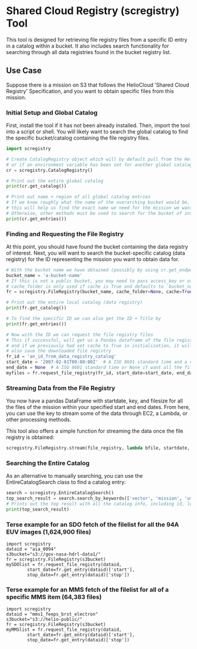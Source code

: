 # Shared Cloud Registry (scregistry) Tool
This tool is designed for retrieving file registry files from a specific ID entry in a catalog within a bucket. It also includes search functionality for searching through all data registries found in the bucket registry list.

## Use Case
Suppose there is a mission on S3 that follows the HelioCloud 'Shared Cloud Registry' Specification, and you want to obtain specific files from this mission.

### Initial Setup and Global Catalog
First, install the tool if it has not been already installed. Then, import the tool into a script or shell. You will likely want to search the global catalog to find the specific bucket/catalog containing the file registry files.

```python
import scregistry

# Create CatalogRegistry object which will by default pull from the Heliocloud global catalog
# or if an environment variable has been set for another global catalog, it will pull from there
cr = scregistry.CatalogRegistry()

# Print out the entire global catalog
print(cr.get_catalog())

# Print out name + region of all global catalog entries
# If we know roughly what the name of the overarching bucket would be,
# this will help us find the exact name we need for the mission we want.
# Otherwise, other methods must be used to search for the bucket of interests.
print(cr.get_entries())
```

### Finding and Requesting the File Registry
At this point, you should have found the bucket containing the data registry of interest. Next, you will want to search the bucket-specific catalog (data registry) for the ID representing the mission you want to obtain data for.

```python
# With the bucket name we have obtained (possibly by using cr.get_endpoint(name, region_prefix=''))
bucket_name = 'a-bucket-name'
# If this is not a public bucket, you may need to pass access_key or other boto S3 client specific params to get the data
# cache_folder is only used if cache is True and defaults to `bucket_name + '_cache'`
fr = scregistry.FileRegistry(bucket_name, cache_folder=None, cache=True)  

# Print out the entire local catalog (data registry)
print(fr.get_catalog())

# To find the specific ID we can also get the ID + Title by
print(fr.get_entries())

# Now with the ID we can request the file registry files
# This if successful, will get us a Pandas dataframe of the file registry
# and if we previously had set cache to True in initialization, it will
# also save the downloaded file registry
fr_id = 'an_id_from_data_registry_catalog'
start_date = '2007-02-01T00:00:00Z'  # A ISO 8601 standard time and a valid time witin the mission/file-registry
end_date = None  # A ISO 8601 standard time or None if want all the file registry data after start_date
myfiles = fr.request_file_registry(fr_id, start_date=start_date, end_date=end_date, overwrite=False)
```

### Streaming Data from the File Registry
You now have a pandas DataFrame with startdate, key, and filesize for all the files of the mission within your specified start and end dates. From here, you can use the key to stream some of the data through EC2, a Lambda, or other processing methods.

This tool also offers a simple function for streaming the data once the file registry is obtained:

```python
scregistry.FileRegistry.stream(file_registry, lambda bfile, startdate, filesize: print(len(bo.read()), filesize))
```

### Searching the Entire Catalog
As an alternative to manually searching, you can use the EntireCatalogSearch class to find a catalog entry:

```python
search = scregistry.EntireCatalogSearch()
top_search_result = search.search_by_keywords(['vector', 'mission', 'useful'])[0]
# Prints out the top result with all the catalog info, including id, loc, startdate, etc.
print(top_search_result)
```

### Terse example for an SDO fetch of the filelist for all the 94A EUV images (1,624,900 files)
```
import scregistry
dataid = "aia_0094"
s3bucket="s3://gov-nasa-hdrl-data1/"
fr = scregistry.FileRegistry(s3bucket)
mySDOlist = fr.request_file_registry(dataid,
	    start_date=fr.get_entry(dataid)['start'],
	    stop_date=fr.get_entry(dataid)['stop'])
```

### Terse example for an MMS fetch of the filelist for all of a specific MMS item (64,383 files)
```
import scregistry
dataid = "mms1_feeps_brst_electron"
s3bucket="s3://helio-public/"
fr = scregistry.FileRegistry(s3bucket)
myMMSlist = fr.request_file_registry(dataid,
	    start_date=fr.get_entry(dataid)['start'],
	    stop_date=fr.get_entry(dataid)['stop'])
```